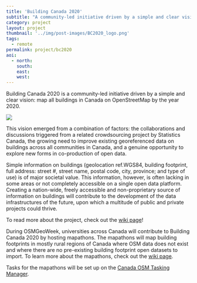 ```yaml
---
title: 'Building Canada 2020' 
subtitle: "A community-led initiative driven by a simple and clear vision: map all buildings in Canada on OpenStreetMap by the year 2020"
category: project
layout: project
thumbnail: '../img/post-images/BC2020_logo.png'
tags:
  - remote
permalink: project/bc2020
aoi:
  - north: 
    south: 
    east: 
    west: 
---
```


Building Canada 2020 is a community-led initiative driven by a simple and clear vision: map all buildings in Canada on OpenStreetMap by the year 2020.

<img src="../img/post-images/BC2020_logo.png">

This vision emerged from a combination of factors: the collaborations and discussions triggered from a related crowdsourcing project by Statistics Canada, the growing need to improve existing georeferenced data on buildings across all communities in Canada, and a genuine opportunity to explore new forms in co-production of open data.

Simple information on buildings (geolocation ref.WGS84, building footprint, full address: street #, street name, postal code, city, province; and type of use) is of major societal value. This information, however, is often lacking in some areas or not completely accessible on a single open data platform. Creating a nation-wide, freely accessible and non-proprietary source of information on buildings will contribute to the development of the data infrastructures of the future, upon which a multitude of public and private projects could thrive.

To read more about the project, check out the <a href="https://wiki.openstreetmap.org/wiki/WikiProject_Canada/Building_Canada_2020">wiki page</a>!

During OSMGeoWeek, universities across Canada will contribute to Building Canada 2020 by hosting mapathons. The mapathons will map building footprints in mostly rural regions of Canada where OSM data does not exist and where there are no pre-existing building footprint open datasets to import. To learn more about the mapathons, check out the <a href="https://wiki.openstreetmap.org/wiki/WikiProject_Canada/Building_Canada_2020/OSMGeoWeek2017">wiki page</a>.  

Tasks for the mapathons will be set up on the <a href="tasks.osmcanada.ca">Canada OSM Tasking Manager</a>.
